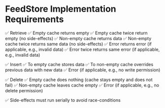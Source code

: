 
# FeedStore Implementation Requirements

✅ Retrieve
	✅ Empty cache returns empty
	✅ Empty cache twice return empty (no side-effects)
	✅ Non-empty cache returns data
	✅ Non-empty cache twice returns same data (no side-effects)
	✅ Error returns error (if applicable, e.g., invalid data)
	✅ Error twice returns same error (if applicable, e.g., invalid data)
	
✅ Insert
	✅ To empty cache stores data
	✅ To non-empty cache overrides previous data with new data
	✅ Error (if applicable, e.g., no write permission)
	
✅ Delete
	✅ Empty cache does nothing (cache stays empty and does not fail)
	✅ Non-empty cache leaves cache empty
	✅ Error (if applicable, e.g., no delete permission)

✅ Side-effects must run serially to avoid race-conditions
